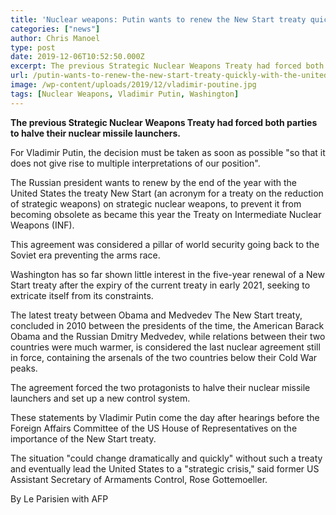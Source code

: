 ```yaml
---
title: 'Nuclear weapons: Putin wants to renew the New Start treaty quickly with the United States'
categories: ["news"]
author: Chris Manoel
type: post
date: 2019-12-06T10:52:50.000Z
excerpt: The previous Strategic Nuclear Weapons Treaty had forced both parties to halve their nuclear missile launchers.
url: /putin-wants-to-renew-the-new-start-treaty-quickly-with-the-united-states/
image: /wp-content/uploads/2019/12/vladimir-poutine.jpg
tags: [Nuclear Weapons, Vladimir Putin, Washington]
---
```


**The previous Strategic Nuclear Weapons Treaty had forced both parties to halve their nuclear missile launchers.**

For Vladimir Putin, the decision must be taken as soon as possible "so that it does not give rise to multiple interpretations of our position".

The Russian president wants to renew by the end of the year with the United States the treaty New Start (an acronym for a treaty on the reduction of strategic weapons) on strategic nuclear weapons, to prevent it from becoming obsolete as became this year the Treaty on Intermediate Nuclear Weapons (INF).

This agreement was considered a pillar of world security going back to the Soviet era preventing the arms race.

Washington has so far shown little interest in the five-year renewal of a New Start treaty after the expiry of the current treaty in early 2021, seeking to extricate itself from its constraints.

The latest treaty between Obama and Medvedev
The New Start treaty, concluded in 2010 between the presidents of the time, the American Barack Obama and the Russian Dmitry Medvedev, while relations between their two countries were much warmer, is considered the last nuclear agreement still in force, containing the arsenals of the two countries below their Cold War peaks.

The agreement forced the two protagonists to halve their nuclear missile launchers and set up a new control system.

These statements by Vladimir Putin come the day after hearings before the Foreign Affairs Committee of the US House of Representatives on the importance of the New Start treaty.

The situation "could change dramatically and quickly" without such a treaty and eventually lead the United States to a "strategic crisis," said former US Assistant Secretary of Armaments Control, Rose Gottemoeller.

By Le Parisien with AFP
